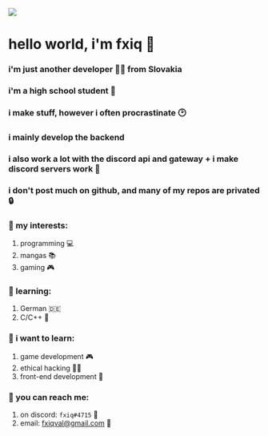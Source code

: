 ![](https://cdn.discordapp.com/attachments/1073877866556690535/1076213355334860830/fxiq_anime_boy_with_brown_messy_hair_dark_jacket_blue_eyes_54871776-9009-4021-97ae-2366901d7ff5.png)
# hello world, i'm fxiq 👋
### i'm just another developer 👨‍💻 from Slovakia
### i'm a high school student 🏫
### i make stuff, however i often procrastinate 🕑
### i mainly develop the backend
### i also work a lot with the discord api and gateway + i make discord servers work 🔨
### i don't post much on github, and many of my repos are privated 🔒

### 🦋 my interests: 
1. programming 💻
1. mangas 📚
1. gaming 🎮
### 📖 learning:
1. German 🇩🇪
1. C/C++ 💾
### 📘 i want to learn:
1. game development 🎮
1. ethical hacking 👨‍💻
1. front-end development 🎨
### 💬 you can reach me:
1. on discord: `fxiq#4715` 🔵
1. email: <fxiqval@gmail.com> 📧
